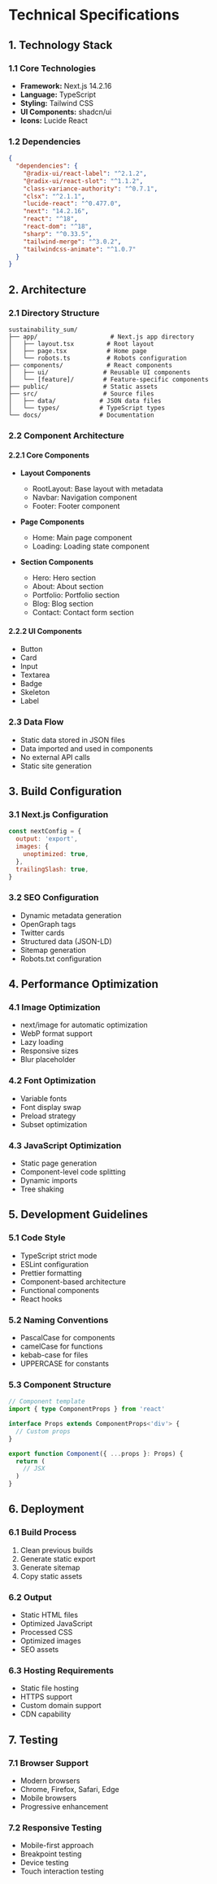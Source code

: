 # Technical Specifications

## 1. Technology Stack

### 1.1 Core Technologies
- **Framework:** Next.js 14.2.16
- **Language:** TypeScript
- **Styling:** Tailwind CSS
- **UI Components:** shadcn/ui
- **Icons:** Lucide React

### 1.2 Dependencies
```json
{
  "dependencies": {
    "@radix-ui/react-label": "^2.1.2",
    "@radix-ui/react-slot": "^1.1.2",
    "class-variance-authority": "^0.7.1",
    "clsx": "^2.1.1",
    "lucide-react": "^0.477.0",
    "next": "14.2.16",
    "react": "^18",
    "react-dom": "^18",
    "sharp": "^0.33.5",
    "tailwind-merge": "^3.0.2",
    "tailwindcss-animate": "^1.0.7"
  }
}
```

## 2. Architecture

### 2.1 Directory Structure
```
sustainability_sum/
├── app/                    # Next.js app directory
│   ├── layout.tsx         # Root layout
│   ├── page.tsx           # Home page
│   └── robots.ts          # Robots configuration
├── components/            # React components
│   ├── ui/               # Reusable UI components
│   └── [feature]/        # Feature-specific components
├── public/               # Static assets
├── src/                  # Source files
│   ├── data/            # JSON data files
│   └── types/           # TypeScript types
└── docs/                # Documentation
```

### 2.2 Component Architecture

#### 2.2.1 Core Components
- **Layout Components**
  - RootLayout: Base layout with metadata
  - Navbar: Navigation component
  - Footer: Footer component

- **Page Components**
  - Home: Main page component
  - Loading: Loading state component

- **Section Components**
  - Hero: Hero section
  - About: About section
  - Portfolio: Portfolio section
  - Blog: Blog section
  - Contact: Contact form section

#### 2.2.2 UI Components
- Button
- Card
- Input
- Textarea
- Badge
- Skeleton
- Label

### 2.3 Data Flow
- Static data stored in JSON files
- Data imported and used in components
- No external API calls
- Static site generation

## 3. Build Configuration

### 3.1 Next.js Configuration
```javascript
const nextConfig = {
  output: 'export',
  images: {
    unoptimized: true,
  },
  trailingSlash: true,
}
```

### 3.2 SEO Configuration
- Dynamic metadata generation
- OpenGraph tags
- Twitter cards
- Structured data (JSON-LD)
- Sitemap generation
- Robots.txt configuration

## 4. Performance Optimization

### 4.1 Image Optimization
- next/image for automatic optimization
- WebP format support
- Lazy loading
- Responsive sizes
- Blur placeholder

### 4.2 Font Optimization
- Variable fonts
- Font display swap
- Preload strategy
- Subset optimization

### 4.3 JavaScript Optimization
- Static page generation
- Component-level code splitting
- Dynamic imports
- Tree shaking

## 5. Development Guidelines

### 5.1 Code Style
- TypeScript strict mode
- ESLint configuration
- Prettier formatting
- Component-based architecture
- Functional components
- React hooks

### 5.2 Naming Conventions
- PascalCase for components
- camelCase for functions
- kebab-case for files
- UPPERCASE for constants

### 5.3 Component Structure
```typescript
// Component template
import { type ComponentProps } from 'react'

interface Props extends ComponentProps<'div'> {
  // Custom props
}

export function Component({ ...props }: Props) {
  return (
    // JSX
  )
}
```

## 6. Deployment

### 6.1 Build Process
1. Clean previous builds
2. Generate static export
3. Generate sitemap
4. Copy static assets

### 6.2 Output
- Static HTML files
- Optimized JavaScript
- Processed CSS
- Optimized images
- SEO assets

### 6.3 Hosting Requirements
- Static file hosting
- HTTPS support
- Custom domain support
- CDN capability

## 7. Testing

### 7.1 Browser Support
- Modern browsers
- Chrome, Firefox, Safari, Edge
- Mobile browsers
- Progressive enhancement

### 7.2 Responsive Testing
- Mobile-first approach
- Breakpoint testing
- Device testing
- Touch interaction testing
